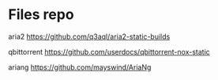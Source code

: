 # Files repo
aria2 https://github.com/q3aql/aria2-static-builds

qbittorrent https://github.com/userdocs/qbittorrent-nox-static

ariang https://github.com/mayswind/AriaNg

